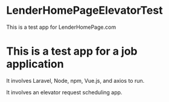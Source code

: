 # LenderHomePageElevatorTest
This is a test app for LenderHomePage.com

# This is a test app for a job application

It involves Laravel, Node, npm, Vue.js, and axios to run.  

It involves an elevator request scheduling app.